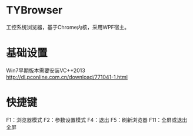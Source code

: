 # TYBrowser
工控系统浏览器，基于Chrome内核，采用WPF宿主。
# 基础设置
Win7早期版本需要安装VC++2013 http://dl.pconline.com.cn/download/771041-1.html
# 快捷键
F1：浏览器模式 F2：参数设置模式 F4：退出 F5：刷新浏览器 F11：全屏或退出全屏